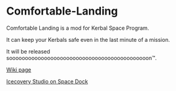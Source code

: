 # Comfortable-Landing
Comfortable Landing is a mod for Kerbal Space Program.

It can keep your Kerbals safe even in the last minute of a mission.

It will be released soooooooooooooooooooooooooooooooooooooooooooon™.

[Wiki page](https://github.com/Icecovery/Comfortable-Landing/wiki)

[Icecovery Studio on Space Dock](https://spacedock.info/profile/IcecoveryStudio)
